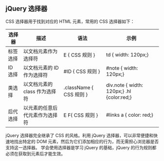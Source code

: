 ## jQuery 选择器 ##

CSS 选择器用于找到对应的 HTML 元素，常用的 CSS 选择器如下：

选择器|描述|语法|示例
-------|----------|----------|----------
标签选择|以文档元素作为选择符| E { CSS 规则 }| td { width: 120px;}
ID 选择|以文档元素的 ID 作为选择符| #ID { CSS 规则 }| #note { width: 120px;}
类选择|以文档元素的 class 作为选择符| .className { CSS 规则 }| div.note { width: 120px;} .hl {color:red;}
后代选择|以元素的任意后代元素作为选择符| E F{ CSS 规则 }| #links a { color: red;}

jQuery 选择器完全继承了 CSS 的风格。利用 jQuery 选择器，可以非常便捷和快速地找出特定的 DOM 元素，然后为它们添加相应的行为，而无需担心浏览器是否支持这一选择器。
学会使用选择器是学习 jQuery 的基础，jQuery 的行为规则都必须在获取到元素后才能生效。
